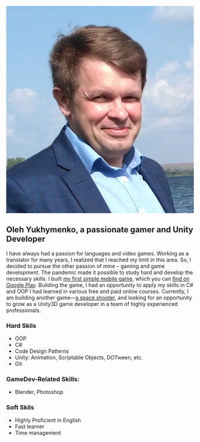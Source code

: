 
![image](/assets/images/photo_for_resume_mirror.jpg)
## Oleh Yukhymenko, a passionate gamer and Unity Developer

I have always had a passion for languages and video games. Working as a translator for many years, I realized that I reached my limit in this area. So, I decided to pursue the other passion of mine – gaming and game development. The pandemic made it possible to study hard and develop the necessary skills. I built [my first simple mobile game](https://github.com/Jukol/Fifteen), which you can [find on Google Play](https://play.google.com/store/apps/details?id=com.OlehYukhymenko.Fifteen). Building the game, I had an opportunity to apply my skills in C# and OOP I had learned in various free and paid online courses. Currently, I am building another game—[a space shooter](https://github.com/Jukol/Space_Shooter/tree/master), and looking for an opportunity to grow as a Unity3D game developer in a team of highly experienced professionals.

### Hard Skils

-	OOP
-	C#
-	Code Design Patterns
-	Unity: Animation, Scriptable Objects, DOTween, etc.
-	Git

### GameDev-Related Skills:

- Blender, Photoshop

### Soft Skils

-	Highly Proficient in English
- Fast learner
- Time management
